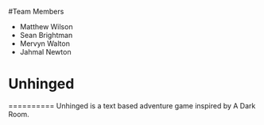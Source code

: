 #Team Members
* Matthew Wilson
* Sean Brightman
* Mervyn Walton
* Jahmal Newton

# Unhinged
==========
Unhinged is a text based adventure game inspired by A Dark Room. 

